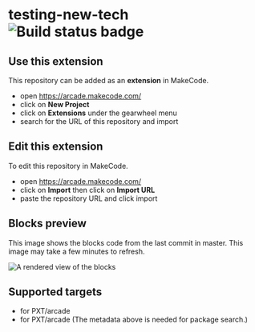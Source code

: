 # testing-new-tech ![Build status badge](https://github.com/mrfoxwiz-fox/testing-new-tech/workflows/MakeCode/badge.svg)



## Use this extension

This repository can be added as an **extension** in MakeCode.

* open https://arcade.makecode.com/
* click on **New Project**
* click on **Extensions** under the gearwheel menu
* search for the URL of this repository and import

## Edit this extension

To edit this repository in MakeCode.

* open https://arcade.makecode.com/
* click on **Import** then click on **Import URL**
* paste the repository URL and click import

## Blocks preview

This image shows the blocks code from the last commit in master.
This image may take a few minutes to refresh.

![A rendered view of the blocks](https://github.com/mrfoxwiz-fox/testing-new-tech/raw/master/.makecode/blocks.png)

## Supported targets

* for PXT/arcade
* for PXT/arcade
(The metadata above is needed for package search.)

